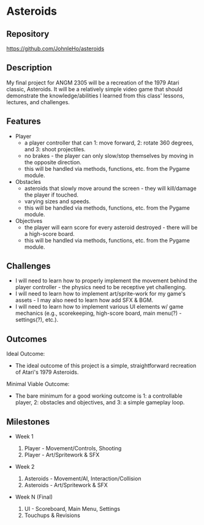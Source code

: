 # Asteroids

## Repository
https://github.com/JohnleHo/asteroids

## Description
My final project for ANGM 2305 will be a recreation of the 1979 Atari classic, Asteroids.
It will be a relatively simple video game that should demonstrate the knowledge/abilities I learned from this class' lessons, lectures, and challenges. 

## Features
- Player
	- a player controller that can 1: move forward, 2: rotate 360 degrees, and 3: shoot projectiles.
  - no brakes - the player can only slow/stop themselves by moving in the opposite direction.
  - this will be handled via methods, functions, etc. from the Pygame module.
- Obstacles
	- asteroids that slowly move around the screen - they will kill/damage the player if touched.
  - varying sizes and speeds.
  - this will be handled via methods, functions, etc. from the Pygame module.
- Objectives
	- the player will earn score for every asteroid destroyed - there will be a high-score board.
  - this will be handled via methods, functions, etc. from the Pygame module.

## Challenges
- I will need to learn how to properly implement the movement behind the player controller - the physics need to be receptive yet challenging.
- I will need to learn how to implement art/sprite-work for my game's assets - I may also need to learn how add SFX & BGM.
- I will need to learn how to implement various UI elements w/ game mechanics (e.g., scorekeeping, high-score board, main menu(?) - settings(?), etc.).

## Outcomes
Ideal Outcome:
- The ideal outcome of this project is a simple, straightforward recreation of Atari's 1979 Asteroids.

Minimal Viable Outcome:
- The bare minimum for a good working outcome is 1: a controllable player, 2: obstacles and objectives, and 3: a simple gameplay loop.

## Milestones

- Week 1
  1. Player - Movement/Controls, Shooting
  2. Player - Art/Spritework & SFX

- Week 2
  1. Asteroids - Movement/AI, Interaction/Collision
  2. Asteroids - Art/Spritework & SFX

- Week N (Final)
  1. UI - Scoreboard, Main Menu, Settings
  2. Touchups & Revisions
